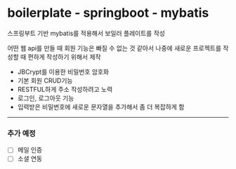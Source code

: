 # boilerplate - springboot - mybatis

스프링부트 기반 mybatis를 적용해서 보일러 플레이트를 작성

어떤 웹 api를 만들 때 회원 기능은 빠질 수 없는 것 같아서 나중에 새로운 프로젝트를 작성할 때 편하게 작성하기 위해서 제작

- JBCrypt를 이용한 비밀번호 암호화
- 기본 회원 CRUD기능
- RESTFUL하게 주소 작성하려고 노력
- 로그인, 로그아웃 기능
- 입력받은 비밀번호에 새로운 문자열을 추가해서 좀 더 복잡하게 함
---
### 추가 예정
 - [ ] 메일 인증
 - [ ] 소셜 연동
